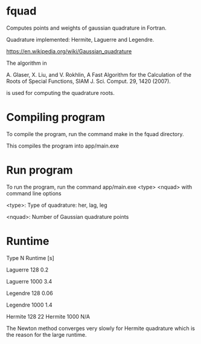 # fquad
Computes points and weights of gaussian quadrature in Fortran.

Quadrature implemented: Hermite, Laguerre and Legendre.

https://en.wikipedia.org/wiki/Gaussian_quadrature

The algorithm in

A. Glaser, X. Liu, and V. Rokhlin, A Fast Algorithm for the Calculation of the Roots of Special Functions, SIAM J. Sci. Comput. 29, 1420 (2007).

is used for computing the quadrature roots.

# Compiling program

To compile the program, run the command make in the fquad directory.

This compiles the program into app/main.exe
# Run program
To run the program, run the command app/main.exe \<type\> \<nquad\> with command line options
 
\<type\>: Type of quadrature: her, lag, leg

\<nquad\>: Number of Gaussian quadrature points 

# Runtime
Type     N       Runtime [s]

Laguerre    128          0.2

Laguerre    1000         3.4

Legendre    128          0.06

Legendre    1000         1.4

Hermite    128           22
Hermite     1000         N/A

The Newton method converges very slowly for Hermite quadrature which is the reason for the large runtime.
